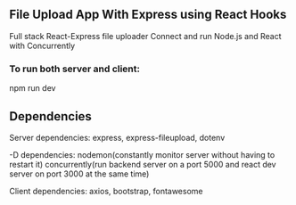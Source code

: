 ## File Upload App With Express using React Hooks

Full stack React-Express file uploader
Connect and run Node.js and React with Concurrently

### To run both server and client:

npm run dev

## Dependencies

Server dependencies: express, express-fileupload, dotenv

-D dependencies: nodemon(constantly monitor server without having to restart it) concurrently(run backend server on a port 5000 and react dev server on port 3000 at the same time)

Client dependencies: axios, bootstrap, fontawesome
